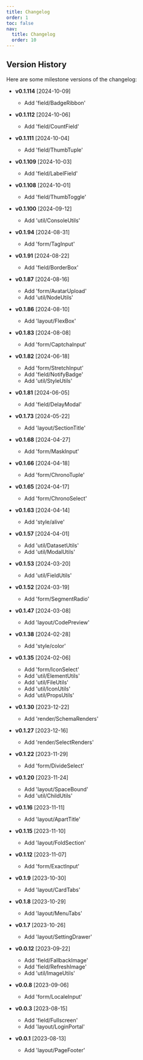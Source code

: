 ```yaml
---
title: Changelog
order: 1
toc: false
nav:
  title: Changelog
  order: 10
---
```


## Version History

Here are some milestone versions of the changelog:

  - **v0.1.114** [2024-10-09]
    - Add 'field/BadgeRibbon'

  - **v0.1.112** [2024-10-06]
    - Add 'field/CountField'

  - **v0.1.111** [2024-10-04]
    - Add 'field/ThumbTuple'

  - **v0.1.109** [2024-10-03]
    - Add 'field/LabelField'

  - **v0.1.108** [2024-10-01]
    - Add 'field/ThumbToggle'

  - **v0.1.100** [2024-09-12]
    - Add 'util/ConsoleUtils'

  - **v0.1.94** [2024-08-31]
    - Add 'form/TagInput'

  - **v0.1.91** [2024-08-22]
    - Add 'field/BorderBox'

  - **v0.1.87** [2024-08-16]
    - Add 'form/AvatarUpload'
    - Add 'util/NodeUtils'

  - **v0.1.86** [2024-08-10]
    - Add 'layout/FlexBox'

  - **v0.1.83** [2024-08-08]
    - Add 'form/CaptchaInput'

  - **v0.1.82** [2024-06-18]
    - Add 'form/StretchInput'
    - Add 'field/NotifyBadge'
    - Add 'util/StyleUtils'

  - **v0.1.81** [2024-06-05]
    - Add 'field/DelayModal'

  - **v0.1.73** [2024-05-22]
    - Add 'layout/SectionTitle'

  - **v0.1.68** [2024-04-27]
    - Add 'form/MaskInput'

  - **v0.1.66** [2024-04-18]
    - Add 'form/ChronoTuple'

  - **v0.1.65** [2024-04-17]
    - Add 'form/ChronoSelect'

  - **v0.1.63** [2024-04-14]
    - Add 'style/alive'

  - **v0.1.57** [2024-04-01]
    - Add 'util/DatasetUtils'
    - Add 'util/ModalUtils'

  - **v0.1.53** [2024-03-20]
    - Add 'util/FieldUtils'

  - **v0.1.52** [2024-03-19]
    - Add 'form/SegmentRadio'

  - **v0.1.47** [2024-03-08]
    - Add 'layout/CodePreview'

  - **v0.1.38** [2024-02-28]
    - Add 'style/color'

  - **v0.1.35** [2024-02-06]
    - Add 'form/IconSelect'
    - Add 'util/ElementUtils'
    - Add 'util/FileUtils'
    - Add 'util/IconUtils'
    - Add 'util/PropsUtils'

  - **v0.1.30** [2023-12-22]
    - Add 'render/SchemaRenders'

  - **v0.1.27** [2023-12-16]
    - Add 'render/SelectRenders'

  - **v0.1.22** [2023-11-29]
    - Add 'form/DivideSelect'

  - **v0.1.20** [2023-11-24]
    - Add 'layout/SpaceBound'
    - Add 'util/ChildUtils'

  - **v0.1.16** [2023-11-11]
    - Add 'layout/ApartTitle'

  - **v0.1.15** [2023-11-10]
    - Add 'layout/FoldSection'

  - **v0.1.12** [2023-11-07]
    - Add 'form/ExactInput'

  - **v0.1.9** [2023-10-30]
    - Add 'layout/CardTabs'

  - **v0.1.8** [2023-10-29]
    - Add 'layout/MenuTabs'

  - **v0.1.7** [2023-10-26]
    - Add 'layout/SettingDrawer'

  - **v0.0.12** [2023-09-22]
    - Add 'field/FallbackImage'
    - Add 'field/RefreshImage'
    - Add 'util/ImageUtils'

  - **v0.0.8** [2023-09-06]
    - Add 'form/LocaleInput'

  - **v0.0.3** [2023-08-15]
    - Add 'field/Fullscreen'
    - Add 'layout/LoginPortal'

  - **v0.0.1** [2023-08-13]
    - Add 'layout/PageFooter'
